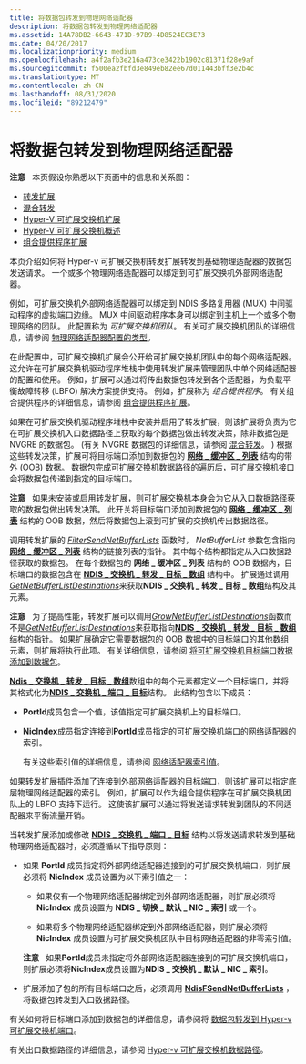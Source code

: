 ```yaml
---
title: 将数据包转发到物理网络适配器
description: 将数据包转发到物理网络适配器
ms.assetid: 14A78DB2-6643-471D-97B9-4D8524EC3E73
ms.date: 04/20/2017
ms.localizationpriority: medium
ms.openlocfilehash: a4f2afb3e216a473ce3422b1902c81371f28e9af
ms.sourcegitcommit: f500ea2fbfd3e849eb82ee67d011443bff3e2b4c
ms.translationtype: MT
ms.contentlocale: zh-CN
ms.lasthandoff: 08/31/2020
ms.locfileid: "89212479"
---
```

# <a name="forwarding-packets-to-physical-network-adapters"></a>将数据包转发到物理网络适配器


**注意**   本页假设你熟悉以下页面中的信息和关系图：
-   [转发扩展](forwarding-extensions.md)
-   [混合转发](hybrid-forwarding.md)
-   [Hyper-V 可扩展交换机扩展](hyper-v-extensible-switch-extensions.md)
-   [Hyper-V 可扩展交换机概述](overview-of-the-hyper-v-extensible-switch.md)
-   [组合提供程序扩展](teaming-provider-extensions.md)

 

本页介绍如何将 Hyper-v 可扩展交换机转发扩展转发到基础物理适配器的数据包发送请求。 一个或多个物理网络适配器可以绑定到可扩展交换机外部网络适配器。

例如，可扩展交换机外部网络适配器可以绑定到 NDIS 多路复用器 (MUX) 中间驱动程序的虚拟端口边缘。 MUX 中间驱动程序本身可以绑定到主机上一个或多个物理网络的团队。 此配置称为 *可扩展交换机团队*。 有关可扩展交换机团队的详细信息，请参阅 [物理网络适配器配置的类型](types-of-physical-network-adapter-configurations.md)。

在此配置中，可扩展交换机扩展会公开给可扩展交换机团队中的每个网络适配器。 这允许在可扩展交换机驱动程序堆栈中使用转发扩展来管理团队中单个网络适配器的配置和使用。 例如，扩展可以通过将传出数据包转发到各个适配器，为负载平衡故障转移 (LBFO) 解决方案提供支持。 例如，扩展称为 *组合提供程序*。 有关组合提供程序的详细信息，请参阅 [组合提供程序扩展](teaming-provider-extensions.md)。

如果在可扩展交换机驱动程序堆栈中安装并启用了转发扩展，则该扩展将负责为它在可扩展交换机入口数据路径上获取的每个数据包做出转发决策，除非数据包是 NVGRE 的数据包。  (有关 NVGRE 数据包的详细信息，请参阅 [混合转发](hybrid-forwarding.md)。 ) 根据这些转发决策，扩展可将目标端口添加到数据包的 [**网络 \_ 缓冲区 \_ 列表**](/windows-hardware/drivers/ddi/ndis/ns-ndis-_net_buffer_list) 结构的带外 (OOB) 数据。 数据包完成可扩展交换机数据路径的遍历后，可扩展交换机接口会将数据包传递到指定的目标端口。

**注意**   如果未安装或启用转发扩展，则可扩展交换机本身会为它从入口数据路径获取的数据包做出转发决策。 此开关将目标端口添加到数据包的 [**网络 \_ 缓冲区 \_ 列表**](/windows-hardware/drivers/ddi/ndis/ns-ndis-_net_buffer_list) 结构的 OOB 数据，然后将数据包上滚到可扩展的交换机传出数据路径。

 

调用转发扩展的 [*FilterSendNetBufferLists*](/windows-hardware/drivers/ddi/ndis/nc-ndis-filter_send_net_buffer_lists) 函数时， *NetBufferList* 参数包含指向 [**网络 \_ 缓冲区 \_ 列表**](/windows-hardware/drivers/ddi/ndis/ns-ndis-_net_buffer_list) 结构的链接列表的指针。 其中每个结构都指定从入口数据路径获取的数据包。 在每个数据包的 **网络 \_ 缓冲区 \_ 列表** 结构的 OOB 数据内，目标端口的数据包含在 [**NDIS \_ 交换机 \_ 转发 \_ 目标 \_ 数组**](/windows-hardware/drivers/ddi/ndis/ns-ndis-_ndis_switch_forwarding_destination_array) 结构中。 扩展通过调用[*GetNetBufferListDestinations*](/windows-hardware/drivers/ddi/ndis/nc-ndis-ndis_switch_get_net_buffer_list_destinations)来获取**NDIS \_ 交换机 \_ 转发 \_ 目标 \_ 数组**结构及其元素。

**注意**   为了提高性能，转发扩展可以调用[*GrowNetBufferListDestinations*](/windows-hardware/drivers/ddi/ndis/nc-ndis-ndis_switch_grow_net_buffer_list_destinations)函数而不是[*GetNetBufferListDestinations*](/windows-hardware/drivers/ddi/ndis/nc-ndis-ndis_switch_get_net_buffer_list_destinations)来获取指向[**NDIS \_ 交换机 \_ 转发 \_ 目标 \_ 数组**](/windows-hardware/drivers/ddi/ndis/ns-ndis-_ndis_switch_forwarding_destination_array)结构的指针。 如果扩展确定它需要数据包的 OOB 数据中的目标端口的其他数组元素，则扩展将执行此项。 有关详细信息，请参阅 [将可扩展交换机目标端口数据添加到数据包](adding-extensible-switch-destination-port-data-to-a-packet.md)。

 

[**Ndis \_ 交换机 \_ 转发 \_ 目标 \_ 数组**](/windows-hardware/drivers/ddi/ndis/ns-ndis-_ndis_switch_forwarding_destination_array)数组中的每个元素都定义一个目标端口，并将其格式化为[**NDIS \_ 交换机 \_ 端口 \_ 目标**](/windows-hardware/drivers/ddi/ndis/ns-ndis-_ndis_switch_port_destination)结构。 此结构包含以下成员：

-   **PortId**成员包含一个值，该值指定可扩展交换机上的目标端口。

-   **NicIndex**成员指定连接到**PortId**成员指定的可扩展交换机端口的网络适配器的索引。

    有关这些索引值的详细信息，请参阅 [网络适配器索引值](network-adapter-index-values.md)。

如果转发扩展插件添加了连接到外部网络适配器的目标端口，则该扩展可以指定底层物理网络适配器的索引。 例如，扩展可以作为组合提供程序在可扩展交换机团队上的 LBFO 支持下运行。 这使该扩展可以通过将发送请求转发到团队的不同适配器来平衡流量开销。

当转发扩展添加或修改 [**NDIS \_ 交换机 \_ 端口 \_ 目标**](/windows-hardware/drivers/ddi/ndis/ns-ndis-_ndis_switch_port_destination) 结构以将发送请求转发到基础物理网络适配器时，必须遵循以下指导原则：

-   如果 **PortId** 成员指定将外部网络适配器连接到的可扩展交换机端口，则扩展必须将 **NicIndex** 成员设置为以下索引值之一：

    -   如果仅有一个物理网络适配器绑定到外部网络适配器，则扩展必须将 **NicIndex** 成员设置为 **NDIS \_ 切换 \_ 默认 \_ NIC \_ 索引** 或一个。

    -   如果将多个物理网络适配器绑定到外部网络适配器，则扩展必须将 **NicIndex** 成员设置为可扩展交换机团队中目标网络适配器的非零索引值。

    **注意**   如果**PortId**成员未指定将外部网络适配器连接到的可扩展交换机端口，则扩展必须将**NicIndex**成员设置为**NDIS \_ 交换机 \_ 默认 \_ NIC \_ 索引**。

     

-   扩展添加了包的所有目标端口之后，必须调用 [**NdisFSendNetBufferLists**](/windows-hardware/drivers/ddi/ndis/nf-ndis-ndisfsendnetbufferlists) ，将数据包转发到入口数据路径。

有关如何将目标端口添加到数据包的详细信息，请参阅将 [数据包转发到 Hyper-v 可扩展交换机端口](forwarding-packets-to-hyper-v-extensible-switch-ports.md)。

有关出口数据路径的详细信息，请参阅 [Hyper-v 可扩展交换机数据路径](hyper-v-extensible-switch-data-path.md)。

 

